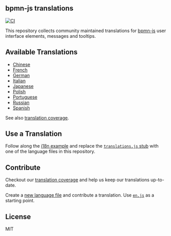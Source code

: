 ## bpmn-js translations

[![CI](https://github.com/bpmn-io/bpmn-js-i18n/actions/workflows/CI.yml/badge.svg)](https://github.com/bpmn-io/bpmn-js-i18n/actions/workflows/CI.yml)

This repository collects community maintained translations for [bpmn-js](https://github.com/bpmn-io/bpmn-js) user interface elements, messages and tooltips. 


## Available Translations

* [Chinese](./translations/zn.js)
* [French](./translations/fr.js)
* [German](./translations/de.js)
* [Italian](./translations/it.js)
* [Japanese](./translations/ja.js)
* [Polish](./translations/pl.js)
* [Portuguese](./translations/pt.js)
* [Russian](./translations/ru.js)
* [Spanish](./translations/es.js)

See also [translation coverage](./docs/COVERAGE.md).


## Use a Translation

Follow along the [i18n example](https://github.com/bpmn-io/bpmn-js-examples/tree/master/i18n) and replace the [`translations.js` stub](https://github.com/bpmn-io/bpmn-js-examples/blob/main/i18n/src/customTranslate/translations.js) with one of the language files in this repository.


## Contribute

Checkout our [translation coverage](./docs/COVERAGE.md) and help us keep our translations up-to-date.

Create a [new language file](https://github.com/bpmn-io/bpmn-js-i18n/new/master/translations) and contribute a translation. Use [`en.js`](./translations/en.js) as a starting point.


## License

MIT
